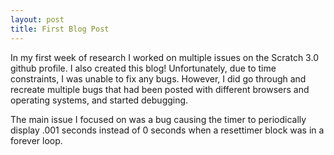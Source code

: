 ```yaml
---
layout: post
title: First Blog Post
---
```


In my first week of research I worked on multiple issues on the Scratch 3.0 github profile. I also created this blog! Unfortunately, due to time constraints, I was unable to fix any bugs. However, I did go through and recreate multiple bugs that had been posted with different browsers and operating systems, and started debugging.

The main issue I focused on was a bug causing the timer to periodically display .001 seconds instead of 0 seconds when a resettimer block was in a forever loop. 
